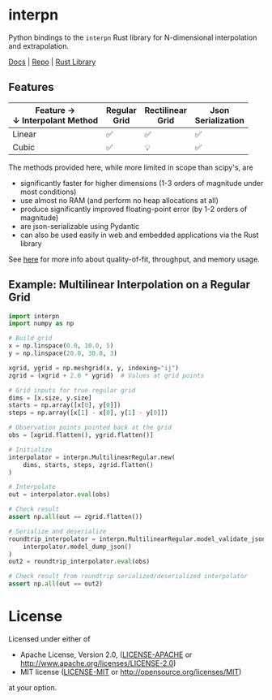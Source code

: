 # interpn

Python bindings to the `interpn` Rust library for N-dimensional interpolation and extrapolation. 

[Docs](https://interpnpy.readthedocs.io/en/latest/) |
[Repo](https://github.com/jlogan03/interpnpy) |
[Rust Library](https://github.com/jlogan03/interpn)

## Features
| Feature →<br>↓ Interpolant Method | Regular<br>Grid | Rectilinear<br>Grid | Json<br>Serialization |
|-----------------------------------|-----------------|---------------------|-----------------------|
| Linear                            |   ✅            |     ✅              | ✅                    |
| Cubic                             |   ✅            |     💡              | ✅                    |

The methods provided here, while more limited in scope than scipy's, are
* significantly faster for higher dimensions (1-3 orders of magnitude under most conditions)
* use almost no RAM (and perform no heap allocations at all)
* produce significantly improved floating-point error (by 1-2 orders of magnitude)
* are json-serializable using Pydantic
* can also be used easily in web and embedded applications via the Rust library

See [here](https://interpnpy.readthedocs.io/en/latest/perf/) for more info about quality-of-fit, throughput, and memory usage.


## Example: Multilinear Interpolation on a Regular Grid
```python
import interpn
import numpy as np

# Build grid
x = np.linspace(0.0, 10.0, 5)
y = np.linspace(20.0, 30.0, 3)

xgrid, ygrid = np.meshgrid(x, y, indexing="ij")
zgrid = (xgrid + 2.0 * ygrid)  # Values at grid points

# Grid inputs for true regular grid
dims = [x.size, y.size]
starts = np.array([x[0], y[0]])
steps = np.array([x[1] - x[0], y[1] - y[0]])

# Observation points pointed back at the grid
obs = [xgrid.flatten(), ygrid.flatten()]

# Initialize
interpolator = interpn.MultilinearRegular.new(
    dims, starts, steps, zgrid.flatten()
)

# Interpolate
out = interpolator.eval(obs)

# Check result
assert np.all(out == zgrid.flatten())

# Serialize and deserialize
roundtrip_interpolator = interpn.MultilinearRegular.model_validate_json(
    interpolator.model_dump_json()
)
out2 = roundtrip_interpolator.eval(obs)

# Check result from roundtrip serialized/deserialized interpolator
assert np.all(out == out2)
```


# License
Licensed under either of

- Apache License, Version 2.0, ([LICENSE-APACHE](LICENSE-APACHE) or http://www.apache.org/licenses/LICENSE-2.0)
- MIT license ([LICENSE-MIT](LICENSE-MIT) or http://opensource.org/licenses/MIT)

at your option.